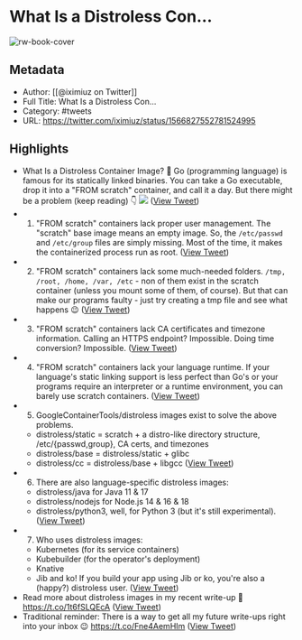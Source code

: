 # What Is a Distroless Con...

![rw-book-cover](https://pbs.twimg.com/profile_images/1417581014273122314/2CBEkT0b.jpg)

## Metadata
- Author: [[@iximiuz on Twitter]]
- Full Title: What Is a Distroless Con...
- Category: #tweets
- URL: https://twitter.com/iximiuz/status/1566827552781524995

## Highlights
- What Is a Distroless Container Image? 🧵
  Go (programming language) is famous for its statically linked binaries. You can take a Go executable, drop it into a "FROM scratch" container, and call it a day.
  But there might be a problem (keep reading) 👇 
  ![](https://pbs.twimg.com/media/Fb53yR-XoAMfb_U.png) ([View Tweet](https://twitter.com/iximiuz/status/1566827552781524995))
- 1. "FROM scratch" containers lack proper user management.
  The "scratch" base image means an empty image. So, the `/etc/passwd` and `/etc/group` files are simply missing.
  Most of the time, it makes the containerized process run as root. ([View Tweet](https://twitter.com/iximiuz/status/1566827555260223488))
- 2. "FROM scratch" containers lack some much-needed folders.
  `/tmp, /root, /home, /var, /etc` - non of them exist in the scratch container (unless you mount some of them, of course).
  But that can make our programs faulty - just try creating a tmp file and see what happens 😉 ([View Tweet](https://twitter.com/iximiuz/status/1566827557047107585))
- 3. "FROM scratch" containers lack CA certificates and timezone information.
  Calling an HTTPS endpoint? Impossible.
  Doing time conversion? Impossible. ([View Tweet](https://twitter.com/iximiuz/status/1566827558804639744))
- 4. "FROM scratch" containers lack your language runtime.
  If your language's static linking support is less perfect than Go's or your programs require an interpreter or a runtime environment, you can barely use scratch containers. ([View Tweet](https://twitter.com/iximiuz/status/1566827560561934336))
- 5. GoogleContainerTools/distroless images exist to solve the above problems.
  - distroless/static = scratch + a distro-like directory structure, /etc/{passwd,group}, CA certs, and timezones
  - distroless/base = distroless/static + glibc
  - distroless/cc = distroless/base + libgcc ([View Tweet](https://twitter.com/iximiuz/status/1566827562193616898))
- 6. There are also language-specific distroless images:
  - distroless/java for Java 11 & 17
  - distroless/nodejs for Node.js 14 & 16 & 18
  - distroless/python3, well, for Python 3 (but it's still experimental). ([View Tweet](https://twitter.com/iximiuz/status/1566827563942645760))
- 7. Who uses distroless images:
  - Kubernetes (for its service containers)
  - Kubebuilder (for the operator's deployment)
  - Knative
  - Jib and ko!
  If you build your app using Jib or ko, you're also a (happy?) distroless user. ([View Tweet](https://twitter.com/iximiuz/status/1566827565670612993))
- Read more about distroless images in my recent write-up 🔽
  https://t.co/1t6fSLQEcA ([View Tweet](https://twitter.com/iximiuz/status/1566827567184842752))
- Traditional reminder: There is a way to get all my future write-ups right into your inbox 😉
  https://t.co/Fne4AemHIm ([View Tweet](https://twitter.com/iximiuz/status/1566875750644465664))

